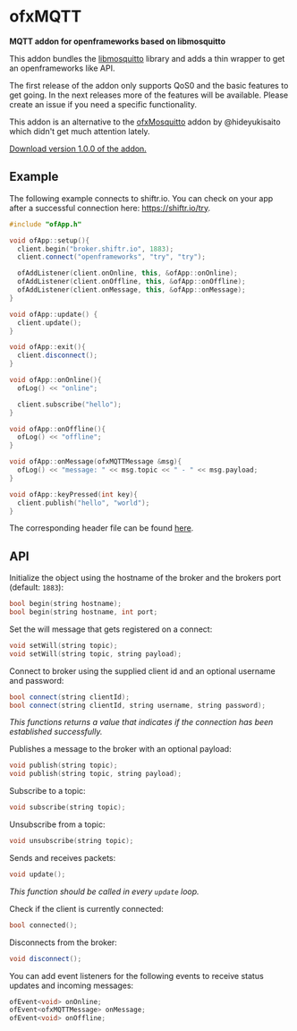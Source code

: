 # ofxMQTT

**MQTT addon for openframeworks based on libmosquitto**

This addon bundles the [libmosquitto](http://mosquitto.org/man/libmosquitto-3.html) library and adds a thin wrapper to get an openframeworks like API.

The first release of the addon only supports QoS0 and the basic features to get going. In the next releases more of the features will be available. Please create an issue if you need a specific functionality.

This addon is an alternative to the [ofxMosquitto](https://github.com/hideyukisaito/ofxMosquitto) addon by @hideyukisaito which didn't get much attention lately.

[Download version 1.0.0 of the addon.](https://github.com/256dpi/ofxMQTT/archive/v1.0.0.zip)

## Example

The following example connects to shiftr.io. You can check on your app after a successful connection here: <https://shiftr.io/try>.

```c++
#include "ofApp.h"

void ofApp::setup(){
  client.begin("broker.shiftr.io", 1883);
  client.connect("openframeworks", "try", "try");

  ofAddListener(client.onOnline, this, &ofApp::onOnline);
  ofAddListener(client.onOffline, this, &ofApp::onOffline);
  ofAddListener(client.onMessage, this, &ofApp::onMessage);
}

void ofApp::update() {
  client.update();
}

void ofApp::exit(){
  client.disconnect();
}

void ofApp::onOnline(){
  ofLog() << "online";

  client.subscribe("hello");
}

void ofApp::onOffline(){
  ofLog() << "offline";
}

void ofApp::onMessage(ofxMQTTMessage &msg){
  ofLog() << "message: " << msg.topic << " - " << msg.payload;
}

void ofApp::keyPressed(int key){
  client.publish("hello", "world");
}
```

The corresponding header file can be found [here](https://github.com/256dpi/ofxMQTT/blob/master/example-ofxMQTT/src/ofApp.h).

## API

Initialize the object using the hostname of the broker and the brokers port (default: `1883`):

```c++
bool begin(string hostname);
bool begin(string hostname, int port;
```

Set the will message that gets registered on a connect:

```c++
void setWill(string topic);
void setWill(string topic, string payload);
```

Connect to broker using the supplied client id and an optional username and password:

```c++
bool connect(string clientId);
bool connect(string clientId, string username, string password);
```

_This functions returns a value that indicates if the connection has been established successfully._

Publishes a message to the broker with an optional payload:

```c++
void publish(string topic);
void publish(string topic, string payload);
```

Subscribe to a topic:

```c++
void subscribe(string topic);
```

Unsubscribe from a topic:

```c++
void unsubscribe(string topic);
```

Sends and receives packets:

```c++
void update();
```

_This function should be called in every `update` loop._

Check if the client is currently connected:

```c++
bool connected();
```

Disconnects from the broker:

```c++
void disconnect();
```

You can add event listeners for the following events to receive status updates and incoming messages:

```c++
ofEvent<void> onOnline;
ofEvent<ofxMQTTMessage> onMessage;
ofEvent<void> onOffline;
```
